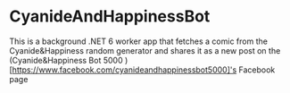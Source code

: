 # CyanideAndHappinessBot

This is a background .NET 6 worker app that fetches a comic from the Cyanide&amp;Happiness random generator and shares it as a new post on the (Cyanide&Happiness Bot 5000
)[https://www.facebook.com/cyanideandhappinessbot5000]'s Facebook page
